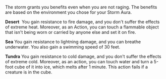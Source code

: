 The storm grants you benefits even when you are not raging. The benefits are based on the environment you chose for your Storm Aura.

**Desert** 
You gain resistance to fire damage, and you don't suffer the effects of extreme heat. Moreover, as an Action, you can touch a flammable object that isn't being worn or carried by anyone else and set it on fire.

**Sea**
You gain resistance to lightning damage, and you can breathe underwater. You also gain a swimming speed of 30 feet.

**Tundra**
You gain resistance to cold damage, and you don't suffer the effects of extreme cold. Moreover, as an action, you can touch water and turn a 5-foot cube of it into ice, which melts after 1 minute. This action fails if a creature is in the cube.